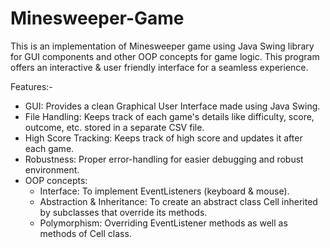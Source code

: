 # Minesweeper-Game
This is an implementation of Minesweeper game using Java Swing library for GUI components and other OOP concepts for game logic.
This program offers an interactive & user friendly interface for a seamless experience.

Features:-
- GUI: Provides a clean Graphical User Interface made using Java Swing.
- File Handling: Keeps track of each game's details like difficulty, score, outcome, etc. stored in a separate CSV file.
- High Score Tracking: Keeps track of high score and updates it after each game.
- Robustness: Proper error-handling for easier debugging and robust environment.
- OOP concepts:
   - Interface: To implement EventListeners (keyboard & mouse). 
   - Abstraction & Inheritance: To create an abstract class Cell inherited by subclasses that override its methods. 
   - Polymorphism: Overriding EventListener methods as well as methods of Cell class.
